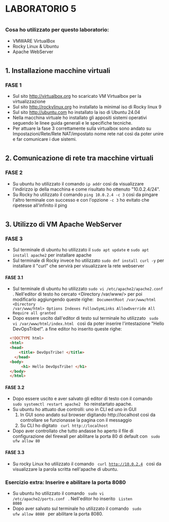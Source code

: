 # LABORATORIO 5
#
### Cosa ho utilizzato per questo laboratorio:
- VMWARE VirtualBox
- Rocky Linux & Ubuntu
- Apache WebServer
#
## 1. Installazione macchine virtuali
### FASE 1
   - Sul sito http://virtualbox.org ho scaricato VM Virtualbox per la virtualizzazione
  - Sul sito http://rockylinux.org ho installato la minimal iso di Rocky linux 9
  - Sul sito http://ubuntu.com ho installato la iso di Ubuntu 24.04
  - Nella macchina virtuale ho installato gli appositi sistemi operativi seguendo le linee guida generali e le specifiche tecniche.
  - Per attuare la fase 3 correttamente sulla virtualbox sono andato su Impostazioni/Rete/Rete NAT/impostato nome rete nat così da poter unire e far comunicare i due sistemi.
#
## 2. Comunicazione di rete tra macchine virtuali
### FASE 2
- Su ubuntu ho utilizzato il comando `ip addr` così da visualizzare l'indirizzo ip della macchina e come risultato ho ottenuto "10.0.2.4/24".
- Su Rocky ho utilizzato il comando `ping 10.0.2.4 -c 3` così da pingare l'altro terminale con successo e con l'opzione `-c 3` ho evitato che ripetesse all'infinito il ping
#
## 3. Utilizzo di VM Apache WebServer
### FASE 3
- Sul terminale di ubuntu ho utilizzato il `sudo apt update` e `sudo apt install apache2` per installare apache
- Sul terminale di Rocky invece ho utilizzato `sudo dnf install curl -y` per installare il "curl" che servirà per visualizzare la rete webserver
#### FASE 3.1
- Sul terminale di ubuntu ho utilizzato `sudo vi /etc/apache2/apache2.conf` . Nell'editor di testo ho cercato <Directory /var/www/> per poi modificarlo aggiungendo queste righe: <code>
    DocumentRoot /var/www/html
  <Directory /var/www/html>
    Options Indexes FollowSymLinks
    AllowOverride All
    Require all granted
</Directory> </code>
- Dopo essere uscito dall'editor di testo sul terminale ho utilizzato <code> sudo vi /var/www/html/index.html </code> così da poter inserire l'intestazione "Hello DevOpsTribe!". a fine editor ho inserito queste righe:

  
```html
  <!DOCTYPE html>
  <html>
  <head>
      <title> DevOpsTribe! </title>
    </head>
  <body>
       <h1> Hello DevOpsTribe! </h1>
  </body>
  </html>
```

#### FASE 3.2
- Dopo essere uscito e aver salvato gli editor di testo con il comando <code> sudo systemctl restart apache2 </code> ho reinstartato apache.
- Su ubuntu ho attuato due controlli: uno in CLI ed uno in GUI
  1. In GUI sono andato sul browser digitando http://localhost così da controllare se funzionasse la pagina con il messaggio
  2. Su CLI ho digitato <code> curl http://localhost </code>
- Dopo aver controllato che tutto andasse ho aperto il file di configurazione del firewall per abilitare la porta 80 di default con <code> sudo ufw allow 80 </code>
#### FASE 3.3
- Su rocky Linux ho utilizzato il comando <code> curl http://10.0.2.4 </code> così da visualizzare la parola scritta nell'apache di ubuntu.

### Esercizio extra: Inserire e abilitare la porta 8080
- Su ubuntu ho utilizzato il comando <code> sudo vi /etc/apache2/ports.conf </code> . Nell'editor ho inserito <code> Listen 8080 </code>
- Dopo aver salvato sul terminale ho utilizzato il comando <code> sudo ufw allow 8080 </code> per abilitare la porta 8080.



